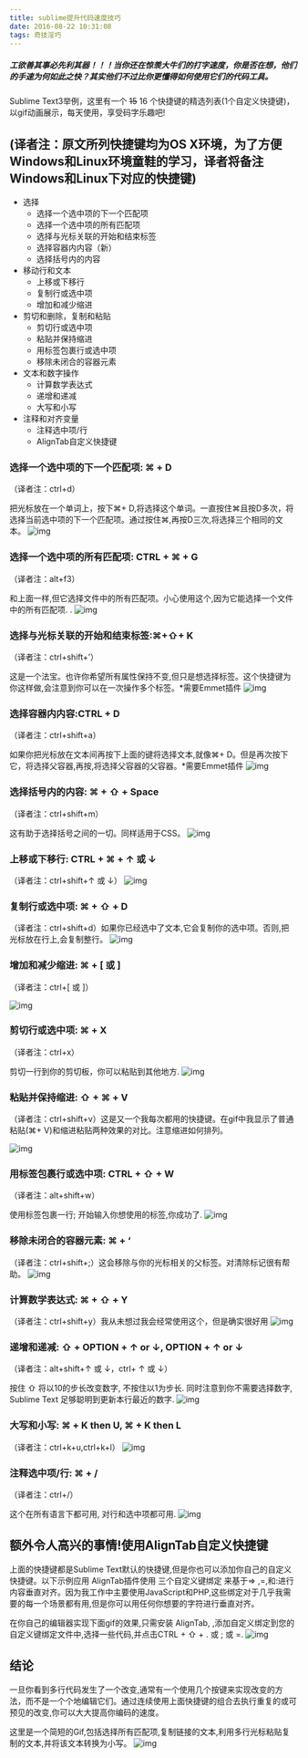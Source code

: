 ```yaml
---
title: sublime提升代码速度技巧
date: 2016-08-22 10:31:08
tags: 奇技淫巧
---
```


##### 工欲善其事必先利其器！！！当你还在惊羡大牛们的打字速度，你是否在想，他们的手速为何如此之快？其实他们不过比你更懂得如何使用它们的代码工具。

Sublime Text3举例，这里有一个 ~~15~~ 16 个快捷键的精选列表(1个自定义快捷键)，以gif动画展示，每天使用，享受码字乐趣吧!

<!--more-->

## (译者注：原文所列快捷键均为OS X环境，为了方便Windows和Linux环境童鞋的学习，译者将备注Windows和Linux下对应的快捷键)

- 选择
  - 选择一个选中项的下一个匹配项
  - 选择一个选中项的所有匹配项
  - 选择与光标关联的开始和结束标签
  - 选择容器内内容（新）
  - 选择括号内的内容
- 移动行和文本
  - 上移或下移行
  - 复制行或选中项
  - 增加和减少缩进
- 剪切和删除，复制和粘贴
  - 剪切行或选中项
  - 粘贴并保持缩进
  - 用标签包裹行或选中项
  - 移除未闭合的容器元素
- 文本和数字操作
  - 计算数学表达式
  - 递增和递减
  - 大写和小写
- 注释和对齐变量
  - 注释选中项/行
  - AlignTab自定义快捷键

### 选择一个选中项的下一个匹配项: ⌘ + D

（译者注：ctrl+d）

把光标放在一个单词上，按下⌘+ D,将选择这个单词。一直按住⌘且按D多次，将选择当前选中项的下一个匹配项。通过按住⌘,再按D三次,将选择三个相同的文本。
![img](http://7xjdah.com1.z0.glb.clouddn.com/pic2016051626.gif)

### 选择一个选中项的所有匹配项: CTRL + ⌘ + G

（译者注：alt+f3）

和上面一样,但它选择文件中的所有匹配项。小心使用这个,因为它能选择一个文件中的所有匹配项. .
![img](http://7xjdah.com1.z0.glb.clouddn.com/pic2016051627.gif)

### 选择与光标关联的开始和结束标签:⌘+⇧+ K

（译者注：ctrl+shift+’）

这是一个法宝。也许你希望所有属性保持不变,但只是想选择标签。这个快捷键为你这样做,会注意到你可以在一次操作多个标签。*需要Emmet插件
![img](http://7xjdah.com1.z0.glb.clouddn.com/pic2016051628.gif)

### 选择容器内内容:CTRL + D

（译者注：ctrl+shift+a）

如果你把光标放在文本间再按下上面的键将选择文本,就像⌘+ D。但是再次按下它，将选择父容器,再按,将选择父容器的父容器。*需要Emmet插件
![img](http://7xjdah.com1.z0.glb.clouddn.com/pic2016051629.gif)

### 选择括号内的内容: ⌘ + ⇧ + Space

（译者注：ctrl+shift+m）

这有助于选择括号之间的一切。同样适用于CSS。
![img](http://7xjdah.com1.z0.glb.clouddn.com/pic2016051630.gif)

### 上移或下移行: CTRL + ⌘ + ↑ 或 ↓

（译者注：ctrl+shift+↑ 或 ↓）
![img](http://7xjdah.com1.z0.glb.clouddn.com/pic2016051631.gif)

### 复制行或选中项: ⌘ + ⇧ + D

（译者注：ctrl+shift+d）如果你已经选中了文本,它会复制你的选中项。否则,把光标放在行上,会复制整行。
![img](http://7xjdah.com1.z0.glb.clouddn.com/pic2016051632.gif)

### 增加和减少缩进: ⌘ + [ 或 ]

（译者注：ctrl+[ 或 ]）

![img](http://7xjdah.com1.z0.glb.clouddn.com/pic2016051633.gif)

### 剪切行或选中项: ⌘ + X

（译者注：ctrl+x）

剪切一行到你的剪切板，你可以粘贴到其他地方.
![img](http://7xjdah.com1.z0.glb.clouddn.com/pic2016051634.gif)

### 粘贴并保持缩进: ⇧ + ⌘ + V

（译者注：ctrl+shift+v）这是又一个我每次都用的快捷键。在gif中我显示了普通粘贴(⌘+ V)和缩进粘贴两种效果的对比。注意缩进如何排列。

![img](http://7xjdah.com1.z0.glb.clouddn.com/pic2016051635.gif)

### 用标签包裹行或选中项: CTRL + ⇧ + W

（译者注：alt+shift+w）

使用标签包裹一行; 开始输入你想使用的标签,你成功了.
![img](http://7xjdah.com1.z0.glb.clouddn.com/pic2016051636.gif)

### 移除未闭合的容器元素: ⌘ + ‘

（译者注：ctrl+shift+;）这会移除与你的光标相关的父标签。对清除标记很有帮助。
![img](http://7xjdah.com1.z0.glb.clouddn.com/pic2016051637.gif)

### 计算数学表达式: ⌘ + ⇧ + Y

（译者注：ctrl+shift+y）我从未想过我会经常使用这个，但是确实很好用
![img](http://7xjdah.com1.z0.glb.clouddn.com/pic2016051638.gif)

### 递增和递减: ⇧ + OPTION + ↑ or ↓, OPTION + ↑ or ↓

（译者注：alt+shift+↑ 或 ↓，ctrl+ ↑ 或 ↓）

按住 ⇧ 将以10的步长改变数字, 不按住以1为步长. 同时注意到你不需要选择数字, Sublime Text 足够聪明到更新本行最近的数字.
![img](http://7xjdah.com1.z0.glb.clouddn.com/pic2016051639.gif)

### 大写和小写: ⌘ + K then U, ⌘ + K then L

（译者注：ctrl+k+u,ctrl+k+l）
![img](http://7xjdah.com1.z0.glb.clouddn.com/pic2016051640.gif)

### 注释选中项/行: ⌘ + /

（译者注：ctrl+/）

这个在所有语言下都可用, 对行和选中项都可用.
![img](http://7xjdah.com1.z0.glb.clouddn.com/pic2016051641.gif)

## 额外令人高兴的事情!使用AlignTab自定义快捷键

上面的快捷键都是Sublime Text默认的快捷键,但是你也可以添加你自己的自定义快捷键。以下示例应用 AlignTab插件使用 三个自定义键绑定 来基于=> ,=,和:进行内容垂直对齐。因为我工作中主要使用JavaScript和PHP,这些绑定对于几乎我需要的每一个场景都有用,但是你可以用任何你想要的字符进行垂直对齐。

在你自己的编辑器实现下面gif的效果,只需安装 AlignTab, ,添加自定义绑定到您的自定义键绑定文件中,选择一些代码,并点击CTRL + ⇧ + . 或 ; 或 =.
![img](http://7xjdah.com1.z0.glb.clouddn.com/pic2016051642.gif)

## 结论

一旦你看到多行代码发生了一个改变,通常有一个使用几个按键来实现改变的方法，而不是一个个地编辑它们。通过连续使用上面快捷键的组合去执行重复的或可预见的改变,你可以大大提高你编码的速度。

这里是一个简短的Gif,包括选择所有匹配项,复制链接的文本,利用多行光标粘贴复制的文本,并将该文本转换为小写。
![img](http://7xjdah.com1.z0.glb.clouddn.com/pic2016051643.gif)
